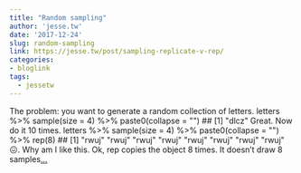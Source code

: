 ```yaml
---
title: "Random sampling"
author: 'jesse.tw'
date: '2017-12-24'
slug: random-sampling
link: https://jesse.tw/post/sampling-replicate-v-rep/
categories:
- bloglink
tags:
  - jessetw
---
```


The problem: you want to generate a random collection of letters. letters %>% sample(size = 4) %>% paste0(collapse = "") ## [1] "dlcz" Great. Now do it 10 times. letters %>% sample(size = 4) %>% paste0(collapse = "") %>% rep(8) ## [1] "rwuj" "rwuj" "rwuj" "rwuj" "rwuj" "rwuj" "rwuj" "rwuj" 😖. Why am I like this. Ok, rep copies the object 8 times. It doesn’t draw 8 samples[... <i class="fas fa-external-link-alt"></i>](https://jesse.tw/post/sampling-replicate-v-rep/)

